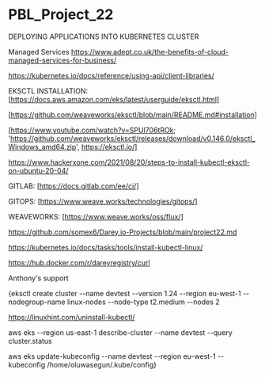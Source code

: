# PBL_Project_22
DEPLOYING APPLICATIONS INTO KUBERNETES CLUSTER

Managed Services https://www.adept.co.uk/the-benefits-of-cloud-managed-services-for-business/

https://kubernetes.io/docs/reference/using-api/client-libraries/

EKSCTL INSTALLATION: [https://docs.aws.amazon.com/eks/latest/userguide/eksctl.html]

[https://github.com/weaveworks/eksctl/blob/main/README.md#installation]

[https://www.youtube.com/watch?v=SPUl706tROk;  'https://github.com/weaveworks/eksctl/releases/download/v0.146.0/eksctl_Windows_amd64.zip', https://eksctl.io/]

https://www.hackerxone.com/2021/08/20/steps-to-install-kubectl-eksctl-on-ubuntu-20-04/

GITLAB: [https://docs.gitlab.com/ee/ci/]

GITOPS: [https://www.weave.works/technologies/gitops/]

WEAVEWORKS: [https://www.weave.works/oss/flux/]

https://github.com/somex6/Darey.io-Projects/blob/main/project22.md

https://kubernetes.io/docs/tasks/tools/install-kubectl-linux/

https://hub.docker.com/r/dareyregistry/curl

Anthony's support

{eksctl create cluster --name devtest --version 1.24 --region eu-west-1 --nodegroup-name linux-nodes --node-type t2.medium --nodes 2

https://linuxhint.com/uninstall-kubectl/

aws eks --region us-east-1 describe-cluster --name devtest --query cluster.status

aws eks update-kubeconfig --name devtest --region eu-west-1 --kubeconfig /home/oluwasegun/.kube/config}
